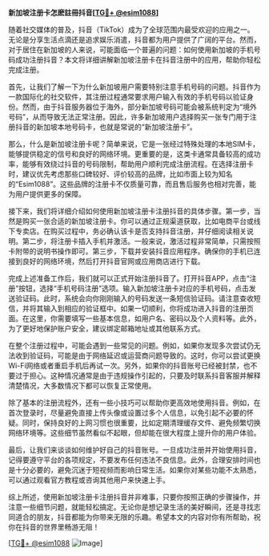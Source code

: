 **新加坡注册卡怎麽註冊抖音[[TG💪+ @esim1088](https://t.me/s/esim1088)]**

随着社交媒体的普及，抖音（TikTok）成为了全球范围内最受欢迎的应用之一。无论是分享生活点滴还是追求娱乐消遣，抖音都为用户提供了广阔的平台。然而，对于居住在新加坡的人来说，可能面临一个普遍的问题：如何使用新加坡的手机号码成功注册抖音？本文将详细讲解新加坡注册卡在抖音注册中的应用，帮助你轻松完成注册。

首先，让我们了解一下为什么新加坡用户需要特别注意手机号码的问题。抖音作为一款国际化的社交软件，其注册过程通常要求用户输入有效的手机号码以验证身份。然而，由于抖音服务器位于海外，部分新加坡号码可能会被系统判定为“境外号码”，从而导致无法正常注册。因此，许多新加坡用户选择购买一张专门用于注册抖音的新加坡本地号码卡，也就是常说的“新加坡注册卡”。

那么，什么是新加坡注册卡呢？简单来说，它是一张经过特殊处理的本地SIM卡，能够提供稳定的信号和良好的网络环境。更重要的是，这类卡通常具备较高的成功率，能够有效绕过抖音的号码限制，帮助用户顺利完成注册流程。在选择注册卡时，建议优先考虑那些口碑较好、评价较高的品牌，比如市面上较为知名的“Esim1088”。这些品牌的注册卡不仅质量可靠，而且售后服务也相对完善，能为用户提供更多的保障。

接下来，我们将详细介绍如何使用新加坡注册卡注册抖音的具体步骤。第一步，当然是购买一张合适的新加坡注册卡。你可以通过正规渠道获取，比如电商平台或线下专卖店。在购买过程中，务必确认该卡是否支持抖音注册，并仔细阅读相关说明。第二步，将注册卡插入手机并激活。一般来说，激活过程非常简单，只需按照卡附带的说明书操作即可。第三步，下载并安装抖音应用程序。确保你的手机已连接到良好的网络环境，然后打开抖音官网或应用商店进行下载。

完成上述准备工作后，我们就可以正式开始注册抖音了。打开抖音APP，点击“注册”按钮，选择“手机号码注册”选项。输入新加坡注册卡对应的手机号码，点击发送验证码。此时，系统会向你刚刚输入的号码发送一条短信验证码。请注意查收短信，并将其输入到相应的验证框中。如果一切顺利，你将成功进入抖音的注册页面。在这里，你需要填写一些基本信息，如用户名、密码以及个人资料等。此外，为了更好地保护账户安全，建议绑定邮箱地址或其他联系方式。

在整个注册过程中，可能会遇到一些常见的问题。例如，如果你发现多次尝试仍无法收到验证码，可能是由于网络延迟或运营商问题导致的。这时，你可以尝试更换Wi-Fi网络或者重启手机后再试一次。另外，如果你的抖音账号已经被封禁，也不要过于担心。这种情况通常是由于违规操作引起的，只要及时联系抖音客服并解释清楚情况，大多数情况下都可以恢复正常使用。

除了基本的注册流程外，还有一些小技巧可以帮助你更高效地使用抖音。例如，在首次登录时，尽量避免直接上传头像或设置过多个人信息，以免引起不必要的怀疑。同时，保持良好的上网习惯也很重要，比如定期清理缓存文件、避免频繁切换网络环境等。这些细节虽然看似不起眼，但却能在很大程度上提升你的用户体验。

最后，让我们来谈谈如何维护好自己的抖音账号。一旦成功注册并开始使用抖音，记得要遵守平台的各项规定，不要发布任何违法不良信息。此外，合理安排时间也是十分必要的，避免沉迷于短视频而影响日常生活。如果你对某些功能不太熟悉，可以通过观看官方教程或咨询其他用户来快速上手。

综上所述，使用新加坡注册卡注册抖音并非难事，只要你按照正确的步骤操作，并注意一些细节问题，就能轻松搞定。无论你是想记录生活的美好瞬间，还是寻找志同道合的朋友，抖音都能为你带来无限的乐趣。希望本文的内容对你有所帮助，祝你在抖音的世界里畅游无阻！

[[TG💪+ @esim1088](https://t.me/s/esim1088) ![Image](https://i.postimg.cc/4NQfJmqS/Snipaste-2025-05-13-00-14-12.png)]
